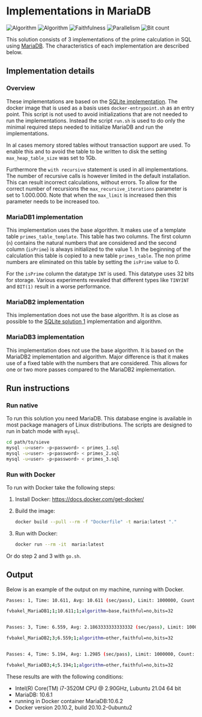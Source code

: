 # Implementations in MariaDB

![Algorithm](https://img.shields.io/badge/Algorithm-base-green)
![Algorithm](https://img.shields.io/badge/Algorithm-other-yellowgreen)
![Faithfulness](https://img.shields.io/badge/Faithful-no-yellowgreen)
![Parallelism](https://img.shields.io/badge/Parallel-no-green)
![Bit count](https://img.shields.io/badge/Bits-32-yellowgreen)

This solution consists of 3 implementations of the prime calculation in SQL using [MariaDB](https://mariadb.org). The characteristics of each implementation are described below.

## Implementation details

### Overview

These implementations are based on the [SQLite implementation](../solution_1/). The docker image that is used as a basis uses `docker-entrypoint.sh` as an entry point. This script is not used to avoid initializations that are not needed to run the implementations. Instead the script `run.sh` is used to do only the minimal required steps needed to initialize MariaDB and run the implementations.

In al cases memory stored tables without transaction support are used. To enable this and to avoid the table to be written to disk the setting `max_heap_table_size` was set to 1Gb.

Furthermore the `with recursive` statement is used in all implementations. The number of recursive calls is however limited in the default installation. This can result incorrect calculations, without errors. To allow for the correct number of recursions the `max_recursive_iterations` parameter is set to 1.000.000. Note that when the `max_limit` is increased then this parameter needs to be increased too.

### MariaDB1 implementation

This implementation uses the base algorithm. It makes use of a template table `primes_table_template`. This table has two columns. The first column (`n`) contains the natural numbers that are considered and the second column (`isPrime`) is always initialized to the value 1. In the beginning of the calculation this table is copied to a new table `primes_table`. The non prime numbers are eliminated on this table by setting the `isPrime` value to 0.

For the `isPrime` column the datatype `INT` is used. This datatype uses 32 bits for storage. Various experiments revealed that different types like `TINYINT` and `BIT(1)` result in a worse performance.

### MariaDB2 implementation

This implementation does not use the base algorithm. It is as close as possible to the [SQLite solution 1](../solution_1/) implementation and algorithm.

### MariaDB3 implementation

This implementation does not use the base algorithm. It is based on the MariaDB2 implementation and algorithm. Major difference is that it makes use of a fixed table with the numbers that are considered. This allows for one or two more passes compared to the MariaDB2 implementation.

## Run instructions

### Run native

To run this solution you need MariaDB. This database engine is available in most package managers of Linux distributions. The scripts are designed to run in batch mode with `mysql`.

```bash
cd path/to/sieve
mysql -u<user> -p<password> < primes_1.sql
mysql -u<user> -p<password> < primes_2.sql
mysql -u<user> -p<password> < primes_3.sql
```

### Run with Docker

To run with Docker take the following steps:

1. Install Docker: <https://docs.docker.com/get-docker/>
2. Build the image:

    ```bash
    docker build --pull --rm -f "Dockerfile" -t maria:latest "."
    ```

3. Run with Docker:

    ```bash
    docker run --rm -it  maria:latest 
    ```

Or do step 2 and 3 with `go.sh`.

## Output

Below is an example of the output on my machine, running with Docker.

```bash
Passes: 1, Time: 10.611, Avg: 10.611 (sec/pass), Limit: 1000000, Count: 78498, Valid: True

fvbakel_MariaDB1;1;10.611;1;algorithm=base,faithful=no,bits=32


Passes: 3, Time: 6.559, Avg: 2.1863333333333332 (sec/pass), Limit: 1000000, Count: 78498, Valid: True

fvbakel_MariaDB2;3;6.559;1;algorithm=other,faithful=no,bits=32


Passes: 4, Time: 5.194, Avg: 1.2985 (sec/pass), Limit: 1000000, Count: 78498, Valid: True

fvbakel_MariaDB3;4;5.194;1;algorithm=other,faithful=no,bits=32
```

These results are with the following conditions:

- Intel(R) Core(TM) i7-3520M CPU @ 2.90GHz, Lubuntu 21.04 64 bit
- MariaDB: 10.6.1
- running in Docker container MariaDB:10.6.2
- Docker version 20.10.2, build 20.10.2-0ubuntu2
